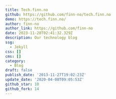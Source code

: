 ```yaml
---
title: Tech.finn.no
github: https://github.com/finn-no/tech.finn.no
demo: https://tech.finn.no/
author: finn-no
author_link: https://github.com/finn-no
date: 2023-11-28T02:41:32.329Z
description: Our technology blog
ssg:
  - Jekyll
css: []
cms: []
category:
  - Blog
draft: false
publish_date: '2013-11-27T19:02:23Z'
update_date: '2020-04-08T09:05:53Z'
github_star: 10
github_fork: 14
---
```

